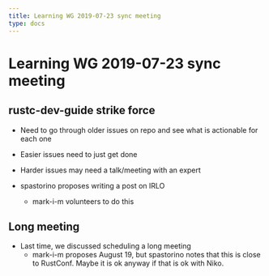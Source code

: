 ```yaml
---
title: Learning WG 2019-07-23 sync meeting
type: docs
---
```

# Learning WG 2019-07-23 sync meeting

## rustc-dev-guide strike force

- Need to go through older issues on repo and see what is actionable for each one
- Easier issues need to just get done
- Harder issues may need a talk/meeting with an expert

- spastorino proposes writing a post on IRLO
    - mark-i-m volunteers to do this

## Long meeting

- Last time, we discussed scheduling a long meeting
    - mark-i-m proposes August 19, but spastorino notes that this is close to
      RustConf. Maybe it is ok anyway if that is ok with Niko.
